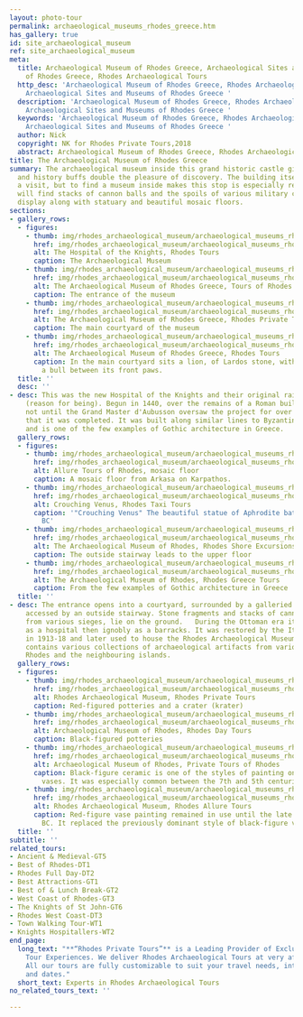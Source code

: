 ```yaml
---
layout: photo-tour
permalink: archaeological_museums_rhodes_greece.htm
has_gallery: true
id: site_archaeological_museum
ref: site_archaeological_museum
meta:
  title: Archaeological Museum of Rhodes Greece, Archaeological Sites and Museums
    of Rhodes Greece, Rhodes Archaeological Tours
  http_desc: 'Archaeological Museum of Rhodes Greece, Rhodes Archaeological Tours,
    Archaeological Sites and Museums of Rhodes Greece '
  description: 'Archaeological Museum of Rhodes Greece, Rhodes Archaeological Tours,
    Archaeological Sites and Museums of Rhodes Greece '
  keywords: 'Archaeological Museum of Rhodes Greece, Rhodes Archaeological Tours,
    Archaeological Sites and Museums of Rhodes Greece '
  author: Nick
  copyright: NK for Rhodes Private Tours,2018
  abstract: Archaeological Museum of Rhodes Greece, Rhodes Archaeological Tours
title: The Archaeological Museum of Rhodes Greece
summary: The archaeological museum inside this grand historic castle gives archaeology
  and history buffs double the pleasure of discovery. The building itself is worth
  a visit, but to find a museum inside makes this stop is especially rewarding. You
  will find stacks of cannon balls and the spoils of various military campaigns on
  display along with statuary and beautiful mosaic floors.
sections:
- gallery_rows:
  - figures:
    - thumb: img/rhodes_archaeological_museum/archaeological_museums_rhodes_greece_1_small.jpg
      href: img/rhodes_archaeological_museum/archaeological_museums_rhodes_greece_1.jpg
      alt: The Hospital of the Knights, Rhodes Tours
      caption: The Archaeological Museum
    - thumb: img/rhodes_archaeological_museum/archaeological_museums_rhodes_greece_2_small.jpg
      href: img/rhodes_archaeological_museum/archaeological_museums_rhodes_greece_2.jpg
      alt: The Archaeological Museum of Rhodes Greece, Tours of Rhodes
      caption: The entrance of the museum
    - thumb: img/rhodes_archaeological_museum/archaeological_museums_rhodes_greece_3_small.jpg
      href: img/rhodes_archaeological_museum/archaeological_museums_rhodes_greece_3.jpg
      alt: The Archaeological Museum of Rhodes Greece, Rhodes Private Tours
      caption: The main courtyard of the museum
    - thumb: img/rhodes_archaeological_museum/archaeological_museums_rhodes_greece_4_small.jpg
      href: img/rhodes_archaeological_museum/archaeological_museums_rhodes_greece_4.jpg
      alt: The Archaeological Museum of Rhodes Greece, Rhodes Tours
      caption: In the main courtyard sits a lion, of Lardos stone, with the head of
        a bull between its front paws.
  title: ''
  desc: ''
- desc: This was the new Hospital of the Knights and their original raison d'etre
    (reason for being). Begun in 1440, over the remains of a Roman building, it was
    not until the Grand Master d'Aubusson oversaw the project for over 40 years on
    that it was completed. It was built along similar lines to Byzantine hostelries
    and is one of the few examples of Gothic architecture in Greece.
  gallery_rows:
  - figures:
    - thumb: img/rhodes_archaeological_museum/archaeological_museums_rhodes_greece_5_small.jpg
      href: img/rhodes_archaeological_museum/archaeological_museums_rhodes_greece_5.jpg
      alt: Allure Tours of Rhodes, mosaic floor
      caption: A mosaic floor from Arkasa on Karpathos.
    - thumb: img/rhodes_archaeological_museum/archaeological_museums_rhodes_greece_6_small.jpg
      href: img/rhodes_archaeological_museum/archaeological_museums_rhodes_greece_6.jpg
      alt: Crouching Venus, Rhodes Taxi Tours
      caption: '"Crouching Venus" The beautiful statue of Aphrodite bathing, 1st century
        BC'
    - thumb: img/rhodes_archaeological_museum/archaeological_museums_rhodes_greece_7_small.jpg
      href: img/rhodes_archaeological_museum/archaeological_museums_rhodes_greece_7.jpg
      alt: The Archaeological Museum of Rhodes, Rhodes Shore Excursions
      caption: The outside stairway leads to the upper floor
    - thumb: img/rhodes_archaeological_museum/archaeological_museums_rhodes_greece_8_small.jpg
      href: img/rhodes_archaeological_museum/archaeological_museums_rhodes_greece_8.jpg
      alt: The Archaeological Museum of Rhodes, Rhodes Greece Tours
      caption: From the few examples of Gothic architecture in Greece
  title: ''
- desc: The entrance opens into a courtyard, surrounded by a galleried upper story
    accessed by an outside stairway. Stone fragments and stacks of cannonballs, relics
    from various sieges, lie on the ground.   During the Ottoman era it was used variously
    as a hospital then ignobly as a barracks. It was restored by the Italian administration
    in 1913-18 and later used to house the Rhodes Archaeological Museum.   The Museum
    contains various collections of archaeological artifacts from various parts of
    Rhodes and the neighbouring islands.
  gallery_rows:
  - figures:
    - thumb: img/rhodes_archaeological_museum/archaeological_museums_rhodes_greece_9_small.jpg
      href: img/rhodes_archaeological_museum/archaeological_museums_rhodes_greece_9.jpg
      alt: Rhodes Archaeological Museum, Rhodes Private Tours
      caption: Red-figured potteries and a crater (krater)
    - thumb: img/rhodes_archaeological_museum/archaeological_museums_rhodes_greece_10_small.jpg
      href: img/rhodes_archaeological_museum/archaeological_museums_rhodes_greece_10.jpg
      alt: Archaeological Museum of Rhodes, Rhodes Day Tours
      caption: Black-figured potteries
    - thumb: img/rhodes_archaeological_museum/archaeological_museums_rhodes_greece_11_small.jpg
      href: img/rhodes_archaeological_museum/archaeological_museums_rhodes_greece_11.jpg
      alt: Archaeological Museum of Rhodes, Private Tours of Rhodes
      caption: Black-figure ceramic is one of the styles of painting on antique Greek
        vases. It was especially common between the 7th and 5th centuries BC
    - thumb: img/rhodes_archaeological_museum/archaeological_museums_rhodes_greece_12_small.jpg
      href: img/rhodes_archaeological_museum/archaeological_museums_rhodes_greece_12.jpg
      alt: Rhodes Archaeological Museum, Rhodes Allure Tours
      caption: Red-figure vase painting remained in use until the late 3rd century
        BC. It replaced the previously dominant style of black-figure vase painting
  title: ''
subtitle: ''
related_tours:
- Ancient & Medieval-GT5
- Best of Rhodes-DT1
- Rhodes Full Day-DT2
- Best Attractions-GT1
- Best of & Lunch Break-GT2
- West Coast of Rhodes-GT3
- The Knights of St John-GT6
- Rhodes West Coast-DT3
- Town Walking Tour-WT1
- Knights Hospitallers-WT2
end_page:
  long_text: "**“Rhodes Private Tours”** is a Leading Provider of Exclusive and Personalized
    Tour Experiences. We deliver Rhodes Archaeological Tours at very affordable rates.
    All our tours are fully customizable to suit your travel needs, interests, schedules,
    and dates."
  short_text: Experts in Rhodes Archaeological Tours
no_related_tours_text: ''

---
```

